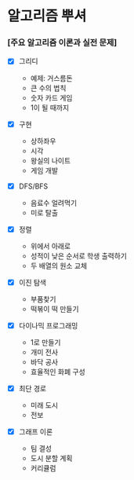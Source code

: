 # 알고리즘 뿌셔

### [주요 알고리즘 이론과 실전 문제]
 - [X] 그리디
   - 예제: 거스름돈
   - 큰 수의 법칙
   - 숫자 카드 게임
   - 1이 될 때까지
   
 - [X] 구현
   - 상하좌우
   - 시각
   - 왕실의 나이트
   - 게임 개발
   
 - [X] DFS/BFS
   - 음료수 얼려먹기
   - 미로 탈출
   
 - [x] 정렬
   * 위에서 아래로
   * 성적이 낮은 순서로 학생 출력하기
   * 두 배열의 원소 교체

 - [x] 이진 탐색
   * 부품찾기
   * 떡볶이 떡 만들기

 - [x] 다이나믹 프로그래밍
   * 1로 만들기
   * 개미 전사
   * 바닥 공사
   * 효율적인 화폐 구성

 - [x] 최단 경로
   * 미래 도시
   * 전보

 - [x] 그래프 이론
   * 팀 결성
   * 도시 분할 계획
   * 커리큘럼

